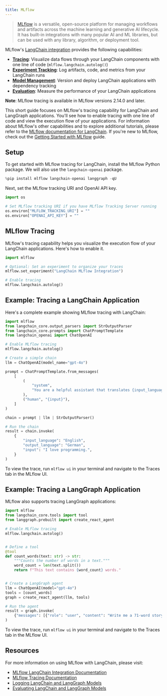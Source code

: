 ```yaml
---
title: MLflow
---
```


>[MLflow](https://mlflow.org/) is a versatile, open-source platform for managing workflows and artifacts across the machine learning and generative AI lifecycle. It has built-in integrations with many popular AI and ML libraries, but can be used with any library, algorithm, or deployment tool.

MLflow's [LangChain integration](https://mlflow.org/docs/latest/llms/langchain/autologging.html) provides the following capabilities:

- **[Tracing](https://mlflow.org/docs/latest/llms/langchain/autologging.html)**: Visualize data flows through your LangChain components with one line of code (`mlflow.langchain.autolog()`)
- **[Experiment Tracking](https://mlflow.org/docs/latest/llms/langchain/index.html#experiment-tracking)**: Log artifacts, code, and metrics from your LangChain runs
- **[Model Management](https://mlflow.org/docs/latest/model-registry.html)**: Version and deploy LangChain applications with dependency tracking
- **[Evaluation](https://mlflow.org/docs/latest/llms/langchain/index.html#mlflow-evaluate)**: Measure the performance of your LangChain applications

**Note**: MLflow tracing is available in MLflow versions 2.14.0 and later.

This short guide focuses on MLflow's tracing capability for LangChain and LangGraph applications. You'll see how to enable tracing with one line of code and view the execution flow of your applications. For information about MLflow's other capabilities and to explore additional tutorials, please refer to the [MLflow documentation for LangChain](https://mlflow.org/docs/latest/llms/langchain/index.html). If you're new to MLflow, check out the [Getting Started with MLflow](https://mlflow.org/docs/latest/getting-started/index.html) guide.

## Setup

To get started with MLflow tracing for LangChain, install the MLflow Python package. We will also use the `langchain-openai` package.

```python
%pip install mlflow langchain-openai langgraph -qU
```

Next, set the MLflow tracking URI and OpenAI API key.

```python
import os

# Set MLflow tracking URI if you have MLflow Tracking Server running
os.environ["MLFLOW_TRACKING_URI"] = ""
os.environ["OPENAI_API_KEY"] = ""
```

## MLflow Tracing

MLflow's tracing capability helps you visualize the execution flow of your LangChain applications. Here's how to enable it.

```python
import mlflow

# Optional: Set an experiment to organize your traces
mlflow.set_experiment("LangChain MLflow Integration")

# Enable tracing
mlflow.langchain.autolog()
```

## Example: Tracing a LangChain Application

Here's a complete example showing MLflow tracing with LangChain:

```python
import mlflow
from langchain_core.output_parsers import StrOutputParser
from langchain_core.prompts import ChatPromptTemplate
from langchain_openai import ChatOpenAI

# Enable MLflow tracing
mlflow.langchain.autolog()

# Create a simple chain
llm = ChatOpenAI(model_name="gpt-4o")

prompt = ChatPromptTemplate.from_messages(
    [
        (
            "system",
            "You are a helpful assistant that translates {input_language} to {output_language}.",
        ),
        ("human", "{input}"),
    ]
)

chain = prompt | llm | StrOutputParser()

# Run the chain
result = chain.invoke(
    {
        "input_language": "English",
        "output_language": "German",
        "input": "I love programming.",
    }
)
```

To view the trace, run `mlflow ui` in your terminal and navigate to the Traces tab in the MLflow UI.

## Example: Tracing a LangGraph Application

MLflow also supports tracing LangGraph applications:

```python
import mlflow
from langchain_core.tools import tool
from langgraph.prebuilt import create_react_agent

# Enable MLflow tracing
mlflow.langchain.autolog()


# Define a tool
@tool
def count_words(text: str) -> str:
    """Counts the number of words in a text."""
    word_count = len(text.split())
    return f"This text contains {word_count} words."


# Create a LangGraph agent
llm = ChatOpenAI(model="gpt-4o")
tools = [count_words]
graph = create_react_agent(llm, tools)

# Run the agent
result = graph.invoke(
    {"messages": [{"role": "user", "content": "Write me a 71-word story about a cat."}]}
)
```

To view the trace, run `mlflow ui` in your terminal and navigate to the Traces tab in the MLflow UI.

## Resources

For more information on using MLflow with LangChain, please visit:

- [MLflow LangChain Integration Documentation](https://mlflow.org/docs/latest/llms/langchain/index.html)
- [MLflow Tracing Documentation](https://mlflow.org/docs/latest/llms/tracing/index.html)
- [Logging LangChain and LangGraph Models](https://mlflow.org/docs/latest/llms/langchain/index.html#logging-models-from-code)
- [Evaluating LangChain and LangGraph Models](https://mlflow.org/docs/latest/llms/langchain/index.html#how-can-i-evaluate-a-langgraph-agent)
